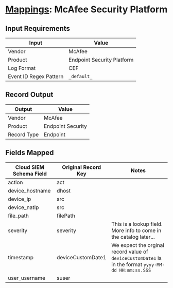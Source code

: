 # [Mappings](README.md): McAfee Security Platform

## Input Requirements

|Input|Value|
|-----|-----|
|Vendor|McAfee|
|Product|Endpoint Security Platform|
|Log Format|CEF|
|Event ID Regex Pattern|`_default_`|

## Record Output

|Output|Value|
|------|-----|
|Vendor|McAfee|
|Product|Endpoint Security|
|Record Type|Endpoint|

## Fields Mapped

|Cloud SIEM Schema Field|Original Record Key|Notes|
|-----------------------|-------------------|-----|
|action|act||
|device_hostname|dhost||
|device_ip|src||
|device_natIp|src||
|file_path|filePath||
|severity|severity|This is a lookup field. More info to come in the catalog later...|
|timestamp|deviceCustomDate1|We expect the orginal record value of `deviceCustomDate1` is in the format `yyyy-MM-dd HH:mm:ss.SSS`|
|user_username|suser||


